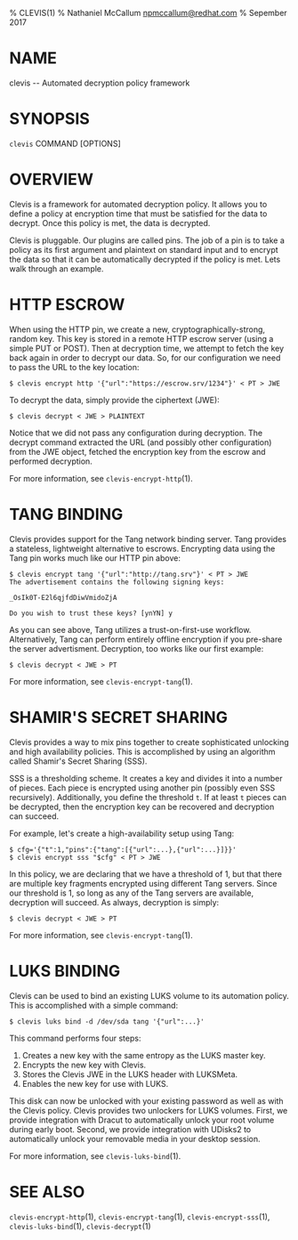 % CLEVIS(1)
% Nathaniel McCallum <npmccallum@redhat.com>
% Sepember 2017

# NAME

clevis -- Automated decryption policy framework

# SYNOPSIS

`clevis` COMMAND [OPTIONS]

# OVERVIEW

Clevis is a framework for automated decryption policy. It allows you to define
a policy at encryption time that must be satisfied for the data to decrypt.
Once this policy is met, the data is decrypted.

Clevis is pluggable. Our plugins are called pins. The job of a pin is to
take a policy as its first argument and plaintext on standard input and to
encrypt the data so that it can be automatically decrypted if the policy is
met. Lets walk through an example.

# HTTP ESCROW

When using the HTTP pin, we create a new, cryptographically-strong, random key.
This key is stored in a remote HTTP escrow server (using a simple PUT or POST).
Then at decryption time, we attempt to fetch the key back again in order to
decrypt our data. So, for our configuration we need to pass the URL to the key
location:

    $ clevis encrypt http '{"url":"https://escrow.srv/1234"}' < PT > JWE

To decrypt the data, simply provide the ciphertext (JWE):

    $ clevis decrypt < JWE > PLAINTEXT

Notice that we did not pass any configuration during decryption. The decrypt
command extracted the URL (and possibly other configuration) from the JWE
object, fetched the encryption key from the escrow and performed decryption.

For more information, see `clevis-encrypt-http`(1).

# TANG BINDING

Clevis provides support for the Tang network binding server. Tang provides
a stateless, lightweight alternative to escrows. Encrypting data using the Tang
pin works much like our HTTP pin above:

    $ clevis encrypt tang '{"url":"http://tang.srv"}' < PT > JWE
    The advertisement contains the following signing keys:

    _OsIk0T-E2l6qjfdDiwVmidoZjA

    Do you wish to trust these keys? [ynYN] y

As you can see above, Tang utilizes a trust-on-first-use workflow.
Alternatively, Tang can perform entirely offline encryption if you pre-share
the server advertisment. Decryption, too works like our first example:

    $ clevis decrypt < JWE > PT

For more information, see `clevis-encrypt-tang`(1).

# SHAMIR'S SECRET SHARING

Clevis provides a way to mix pins together to create sophisticated unlocking
and high availability policies. This is accomplished by using an algorithm
called Shamir's Secret Sharing (SSS).

SSS is a thresholding scheme. It creates a key and divides it into a number of
pieces. Each piece is encrypted using another pin (possibly even SSS
recursively). Additionally, you define the threshold `t`. If at least `t`
pieces can be decrypted, then the encryption key can be recovered and
decryption can succeed.

For example, let's create a high-availability setup using Tang:

    $ cfg='{"t":1,"pins":{"tang":[{"url":...},{"url":...}]}}'
    $ clevis encrypt sss "$cfg" < PT > JWE

In this policy, we are declaring that we have a threshold of 1, but that there
are multiple key fragments encrypted using different Tang servers. Since our
threshold is 1, so long as any of the Tang servers are available, decryption
will succeed. As always, decryption is simply:

    $ clevis decrypt < JWE > PT

For more information, see `clevis-encrypt-tang`(1).

# LUKS BINDING

Clevis can be used to bind an existing LUKS volume to its automation policy.
This is accomplished with a simple command:

    $ clevis luks bind -d /dev/sda tang '{"url":...}'

This command performs four steps:

1. Creates a new key with the same entropy as the LUKS master key.
2. Encrypts the new key with Clevis.
3. Stores the Clevis JWE in the LUKS header with LUKSMeta.
4. Enables the new key for use with LUKS.

This disk can now be unlocked with your existing password as well as with
the Clevis policy. Clevis provides two unlockers for LUKS volumes. First,
we provide integration with Dracut to automatically unlock your root volume
during early boot. Second, we provide integration with UDisks2 to
automatically unlock your removable media in your desktop session.

For more information, see `clevis-luks-bind`(1).

# SEE ALSO

`clevis-encrypt-http`(1),
`clevis-encrypt-tang`(1),
`clevis-encrypt-sss`(1),
`clevis-luks-bind`(1),
`clevis-decrypt`(1)
